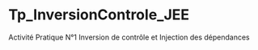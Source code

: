 # Tp_InversionControle_JEE
Activité Pratique N°1  Inversion de contrôle et Injection des dépendances
